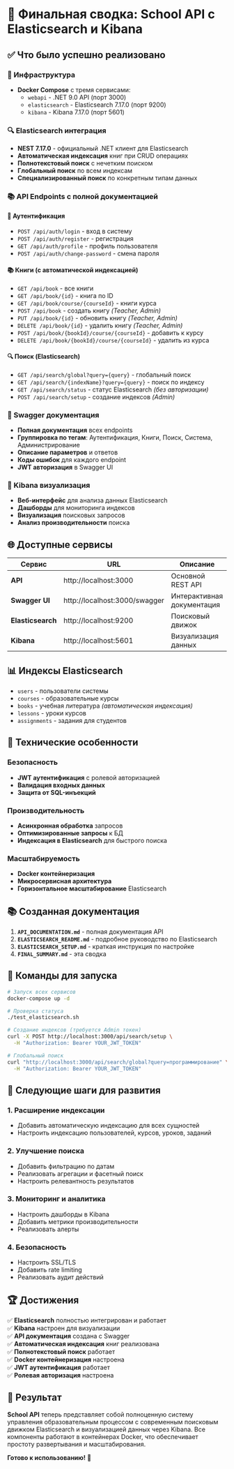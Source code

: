 # 🎉 Финальная сводка: School API с Elasticsearch и Kibana

## ✅ Что было успешно реализовано

### 🔧 Инфраструктура
- **Docker Compose** с тремя сервисами:
  - `webapi` - .NET 9.0 API (порт 3000)
  - `elasticsearch` - Elasticsearch 7.17.0 (порт 9200)
  - `kibana` - Kibana 7.17.0 (порт 5601)

### 🔍 Elasticsearch интеграция
- **NEST 7.17.0** - официальный .NET клиент для Elasticsearch
- **Автоматическая индексация** книг при CRUD операциях
- **Полнотекстовый поиск** с нечетким поиском
- **Глобальный поиск** по всем индексам
- **Специализированный поиск** по конкретным типам данных

### 📚 API Endpoints с полной документацией

#### 🔐 Аутентификация
- `POST /api/auth/login` - вход в систему
- `POST /api/auth/register` - регистрация
- `GET /api/auth/profile` - профиль пользователя
- `POST /api/auth/change-password` - смена пароля

#### 📚 Книги (с автоматической индексацией)
- `GET /api/book` - все книги
- `GET /api/book/{id}` - книга по ID
- `GET /api/book/course/{courseId}` - книги курса
- `POST /api/book` - создать книгу *(Teacher, Admin)*
- `PUT /api/book/{id}` - обновить книгу *(Teacher, Admin)*
- `DELETE /api/book/{id}` - удалить книгу *(Teacher, Admin)*
- `POST /api/book/{bookId}/course/{courseId}` - добавить к курсу
- `DELETE /api/book/{bookId}/course/{courseId}` - удалить из курса

#### 🔍 Поиск (Elasticsearch)
- `GET /api/search/global?query={query}` - глобальный поиск
- `GET /api/search/{indexName}?query={query}` - поиск по индексу
- `GET /api/search/status` - статус Elasticsearch *(без авторизации)*
- `POST /api/search/setup` - создание индексов *(Admin)*

### 📖 Swagger документация
- **Полная документация** всех endpoints
- **Группировка по тегам**: Аутентификация, Книги, Поиск, Система, Администрирование
- **Описание параметров** и ответов
- **Коды ошибок** для каждого endpoint
- **JWT авторизация** в Swagger UI

### 🎨 Kibana визуализация
- **Веб-интерфейс** для анализа данных Elasticsearch
- **Дашборды** для мониторинга индексов
- **Визуализация** поисковых запросов
- **Анализ производительности** поиска

## 🌐 Доступные сервисы

| Сервис | URL | Описание |
|--------|-----|----------|
| **API** | http://localhost:3000 | Основной REST API |
| **Swagger UI** | http://localhost:3000/swagger | Интерактивная документация |
| **Elasticsearch** | http://localhost:9200 | Поисковый движок |
| **Kibana** | http://localhost:5601 | Визуализация данных |

## 📊 Индексы Elasticsearch

- `users` - пользователи системы
- `courses` - образовательные курсы
- `books` - учебная литература *(автоматическая индексация)*
- `lessons` - уроки курсов
- `assignments` - задания для студентов

## 🔧 Технические особенности

### Безопасность
- **JWT аутентификация** с ролевой авторизацией
- **Валидация входных данных**
- **Защита от SQL-инъекций**

### Производительность
- **Асинхронная обработка** запросов
- **Оптимизированные запросы** к БД
- **Индексация в Elasticsearch** для быстрого поиска

### Масштабируемость
- **Docker контейнеризация**
- **Микросервисная архитектура**
- **Горизонтальное масштабирование** Elasticsearch

## 📚 Созданная документация

1. **`API_DOCUMENTATION.md`** - полная документация API
2. **`ELASTICSEARCH_README.md`** - подробное руководство по Elasticsearch
3. **`ELASTICSEARCH_SETUP.md`** - краткая инструкция по настройке
4. **`FINAL_SUMMARY.md`** - эта сводка

## 🚀 Команды для запуска

```bash
# Запуск всех сервисов
docker-compose up -d

# Проверка статуса
./test_elasticsearch.sh

# Создание индексов (требуется Admin токен)
curl -X POST http://localhost:3000/api/search/setup \
  -H "Authorization: Bearer YOUR_JWT_TOKEN"

# Глобальный поиск
curl "http://localhost:3000/api/search/global?query=программирование" \
  -H "Authorization: Bearer YOUR_JWT_TOKEN"
```

## 🎯 Следующие шаги для развития

### 1. Расширение индексации
- Добавить автоматическую индексацию для всех сущностей
- Настроить индексацию пользователей, курсов, уроков, заданий

### 2. Улучшение поиска
- Добавить фильтрацию по датам
- Реализовать агрегации и фасетный поиск
- Настроить релевантность результатов

### 3. Мониторинг и аналитика
- Настроить дашборды в Kibana
- Добавить метрики производительности
- Реализовать алерты

### 4. Безопасность
- Настроить SSL/TLS
- Добавить rate limiting
- Реализовать аудит действий

## 🏆 Достижения

✅ **Elasticsearch** полностью интегрирован и работает  
✅ **Kibana** настроен для визуализации  
✅ **API документация** создана с Swagger  
✅ **Автоматическая индексация** книг реализована  
✅ **Полнотекстовый поиск** работает  
✅ **Docker контейнеризация** настроена  
✅ **JWT аутентификация** работает  
✅ **Ролевая авторизация** настроена  

## 🎉 Результат

**School API** теперь представляет собой полноценную систему управления образовательным процессом с современным поисковым движком Elasticsearch и визуализацией данных через Kibana. Все компоненты работают в контейнерах Docker, что обеспечивает простоту развертывания и масштабирования.

**Готово к использованию!** 🚀 